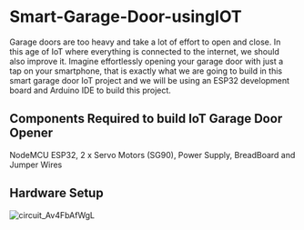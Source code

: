 # Smart-Garage-Door-usingIOT
Garage doors are too heavy and take a lot of effort to open and close. In this age of IoT where everything is connected to the internet, we should also improve it. Imagine effortlessly opening your garage door with just a tap on your smartphone, that is exactly what we are going to build in this smart garage door IoT project and we will be using an ESP32 development board and Arduino IDE to build this project.
## Components Required to build IoT Garage Door Opener
NodeMCU ESP32,
2 x Servo Motors (SG90),
Power Supply,
BreadBoard and
Jumper Wires
## Hardware Setup
![circuit_Av4FbAfWgL](https://github.com/anu2a/Smart-Garage-Door-usingIOT/assets/117003966/1fd3c462-3d72-435b-94d9-71acbe30d010)
